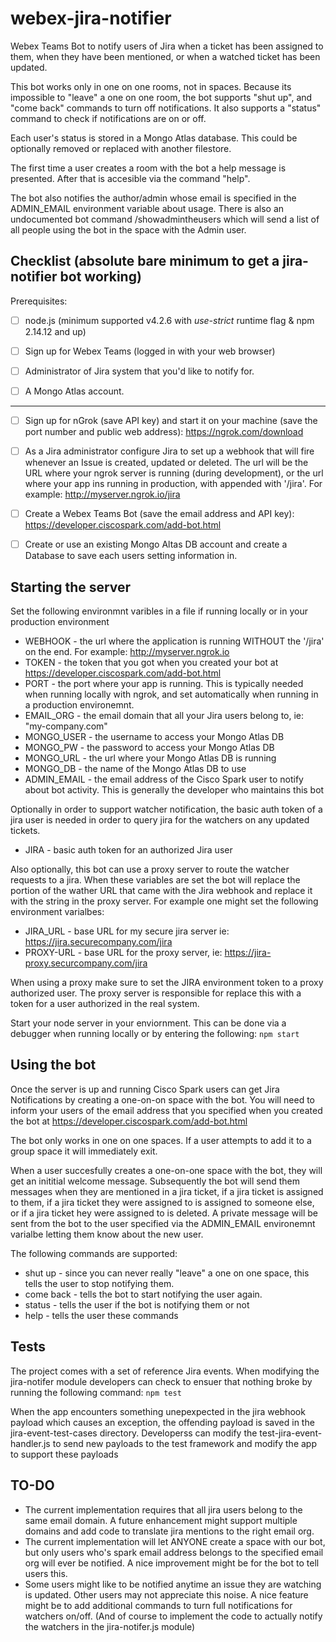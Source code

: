 # webex-jira-notifier
Webex Teams Bot to notify users of Jira when a ticket has been assigned to them, when they have been mentioned, or when a watched ticket has been updated.

This bot works only in one on one rooms, not in spaces.   Because its impossible to "leave" a one on one room, the bot supports "shut up", and "come back" commands to turn off notifications.   It also supports a "status" command to check if notifications are on or off.

Each user's status is stored in a Mongo Atlas database.   This could be optionally removed or replaced with another filestore.

The first time a user creates a room with the bot a help message is presented.   After that is accesible via the command "help".

The bot also notifies the author/admin whose email is specified in the ADMIN_EMAIL environment variable about usage.  There is also an undocumented bot command /showadmintheusers which will send a list of all people using the bot in the space with the Admin user.

## Checklist (absolute bare minimum to get a jira-notifier bot working)

Prerequisites:

- [ ] node.js (minimum supported v4.2.6 with *use-strict* runtime flag & npm 2.14.12 and up)

- [ ] Sign up for Webex Teams (logged in with your web browser)

- [ ] Administrator of Jira system that you'd like to notify for.   

- [ ] A Mongo Atlas account.

----

- [ ] Sign up for nGrok (save API key) and start it on your machine (save the port number and public web address): https://ngrok.com/download

- [ ] As a Jira administrator configure Jira to set up a webhook that will fire whenever an Issue is created, updated or deleted.  The url will be the URL where your ngrok server is running (during development), or the url where your app ins running in production, with appended with '/jira'.  For example: http://myserver.ngrok.io/jira

- [ ] Create a Webex Teams Bot (save the email address and API key): https://developer.ciscospark.com/add-bot.html

- [ ] Create or use an existing Mongo Altas DB account and create a Database to save each users setting information in.

## Starting the server

Set the following environmnt varibles in a file if running locally or in your production environment
* WEBHOOK - the url where the application is running WITHOUT the '/jira' on the end.  For example: http://myserver.ngrok.io
* TOKEN - the token that you got when you created your bot at https://developer.ciscospark.com/add-bot.html
* PORT - the port where your app is running.  This is typically needed when running locally with ngrok, and set automatically when running in a production environemnt.
* EMAIL_ORG - the email domain that all your Jira users belong to, ie: "my-company.com"
* MONGO_USER - the username to access your Mongo Atlas DB
* MONGO_PW - the password to access your Mongo Atlas DB
* MONGO_URL - the url where your Mongo Atlas DB is running
* MONGO_DB - the name of the Mongo Atlas DB to use
* ADMIN_EMAIL - the email address of the Cisco Spark user to notify about bot activity.  This is generally the developer who maintains this bot

Optionally in order to support watcher notification, the basic auth token of a jira user is needed in order to query jira for the watchers on any updated tickets.
* JIRA - basic auth token for an authorized Jira user

Also optionally, this bot can use a proxy server to route the watcher requests to a jira.  When these variables are set the bot will replace the portion of the wather URL that came with the Jira webhook and replace it with the string in the proxy server.  For example one might set the following environment varialbes:
* JIRA_URL - base URL for my secure jira server ie: https://jira.securecompany.com/jira
* PROXY-URL - base URL for the proxy server, ie: https://jira-proxy.securcompany.com/jira

When using a proxy make sure to set the JIRA environment token to a proxy authorized user.  The proxy server is responsible for replace this with a token for a user authorized in the real system.

Start your node server in your enviornment.  This can be done via a debugger when running locally or by entering the following:
    ```npm start```

## Using the bot

Once the server is up and running Cisco Spark users can get Jira Notifications by creating a one-on-on space with the bot.  You will need to inform your users of the email address that you specified when you created the bot at https://developer.ciscospark.com/add-bot.html

The bot only works in one on one spaces.  If a user attempts to add it to a group space it will immediately exit.

When a user succesfully creates a one-on-one space with the bot, they will get an inititial welcome message.  Subsequently the bot will send them messages when they are mentioned in a jira ticket, if a jira ticket is assigned to them, if a jira ticket they were assigned to is assigned to someone else, or if a jira ticket hey were assigned to is deleted.   A private message will be sent from the bot to the user specified via the ADMIN_EMAIL environemnt varialbe letting them know about the new user.

The following commands are supported:
* shut up - since you can never really "leave" a one on one space, this tells the user to stop notifying them.
* come back - tells the bot to start notifying the user again.
* status - tells the user if the bot is notifying them or not
* help - tells the user these commands


## Tests
The project comes with a set of reference Jira events.  When modifying the jira-notifer module developers can check to ensuer that nothing broke by running the following command:      ```npm test```

When the app encounters something unepexpected in the jira webhook payload which causes an exception, the offending payload is saved in the jira-event-test-cases directory.  Developerss can modify the test-jira-event-handler.js to send new payloads to the test framework and modify the app to support these payloads

## TO-DO
* The current implementation requires that all jira users belong to the same email domain.  A future enhancement might support multiple domains and add code to translate jira mentions to the right email org.
* The current implementation will let ANYONE create a space with our bot, but only users who's spark email address belongs to the specified email org will ever be notified.   A nice improvement might be for the bot to tell users this.
* Some users might like to be notified anytime an issue they are watching is updated.   Other users may not appreciate this noise.   A nice feature might be to add additional commands to turn full notifications for watchers on/off.  (And of course to implement the code to actually notify the watchers in the jira-notifer.js module)